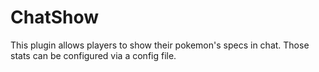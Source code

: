 # ChatShow
This plugin allows players to show their pokemon's specs in chat. Those stats can be configured via a config file.
